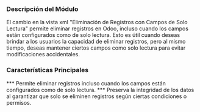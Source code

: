 ### Descripción del Módulo
El cambio en la vista xml "Eliminación de Registros con Campos de Solo Lectura" permite eliminar registros en Odoo, incluso cuando los campos están configurados como de solo lectura. Esto es útil cuando deseas brindar a los usuarios la capacidad de eliminar registros, pero al mismo tiempo, deseas mantener ciertos campos como solo lectura para evitar modificaciones accidentales.

### Características Principales
*** Permite eliminar registros incluso cuando los campos están configurados como de solo lectura.
*** Preserva la integridad de los datos al garantizar que solo se eliminen registros según ciertas condiciones o permisos.